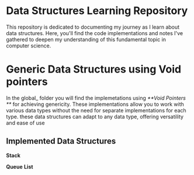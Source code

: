 # Data Structures Learning Repository
This repository is dedicated to documenting my journey as I learn about data structures.
Here, you'll find the code implementations and notes I've gathered to deepen my understanding of this fundamental topic in computer science.
# Generic Data Structures using Void pointers
In the global_ folder you will find the implemetations using _**Void Pointers
**_ for achieving genericity. These implementations allow you to work with various data types without the need for separate implementations for each type. these data structures can adapt to any data type, offering versatility and ease of use
## Implemented Data Structures
**Stack**

**Queue**
**List**
